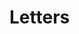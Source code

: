 <!--
SPDX-FileCopyrightText: 2023 Frieder Hannenheim <frieder.hannenheim@pm.me>

SPDX-License-Identifier: CC0-1.0
-->

# Letters

